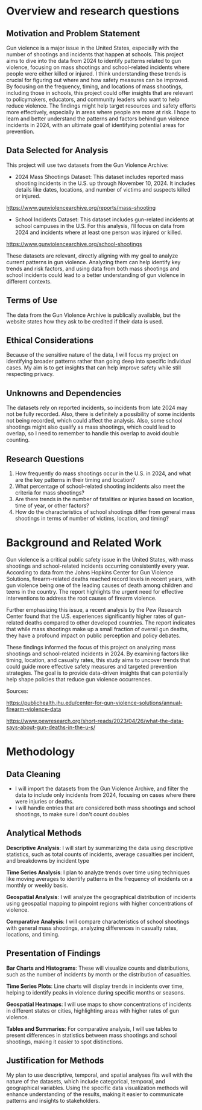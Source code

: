 # Overview and research questions
## Motivation and Problem Statement

Gun violence is a major issue in the United States, especially with the number of shootings and incidents that happen at schools. This project aims to dive into the data from 2024 to identify patterns related to gun violence, focusing on mass shootings and school-related incidents where people were either killed or injured. I think understanding these trends is crucial for figuring out where and how safety measures can be improved. By focusing on the frequency, timing, and locations of mass shootings, including those in schools, this project could offer insights that are relevant to policymakers, educators, and community leaders who want to help reduce violence. The findings might help target resources and safety efforts more effectively, especially in areas where people are more at risk. I hope to learn and better understand the patterns and factors behind gun violence incidents in 2024, with an ultimate goal of identifying potential areas for prevention.

## Data Selected for Analysis

This project will use two datasets from the Gun Violence Archive:
- 2024 Mass Shootings Dataset: This dataset includes reported mass shooting incidents in the U.S. up through November 10, 2024. It includes details like dates, locations, and number of victims and suspects killed or injured.

https://www.gunviolencearchive.org/reports/mass-shooting

- School Incidents Dataset: This dataset includes gun-related incidents at school campuses in the U.S. For this analysis, I’ll focus on data from 2024 and incidents where at least one person was injured or killed.

https://www.gunviolencearchive.org/school-shootings

These datasets are relevant, directly aligning with my goal to analyze current patterns in gun violence. Analyzing them can help identify key trends and risk factors, and using data from both mass shootings and school incidents could lead to a better understanding of gun violence in different contexts.

## Terms of Use
The data from the Gun Violence Archive is publically available, but the website states how they ask to be credited if their data is used.

## Ethical Considerations
Because of the sensitive nature of the data, I will focus my project on identifying broader patterns rather than going deep into specific individual cases. My aim is to get insights that can help improve safety while still respecting privacy.

## Unknowns and Dependencies
The datasets rely on reported incidents, so incidents from late 2024 may not be fully recorded. Also, there is definitely a possibility of some incidents not being recorded, which could affect the analysis. Also, some school shootings might also qualify as mass shootings, which could lead to overlap, so I need to remember to handle this overlap to avoid double counting.

## Research Questions
1. How frequently do mass shootings occur in the U.S. in 2024, and what are the key patterns in their timing and location?
2. What percentage of school-related shooting incidents also meet the criteria for mass shootings?
3. Are there trends in the number of fatalities or injuries based on location, time of year, or other factors?
4. How do the characteristics of school shootings differ from general mass shootings in terms of number of victims, location, and timing?

# Background and Related Work
Gun violence is a critical public safety issue in the United States, with mass shootings and school-related incidents occurring consistently every year. According to data from the Johns Hopkins Center for Gun Violence Solutions, firearm-related deaths reached record levels in recent years, with gun violence being one of the leading causes of death among children and teens in the country. The report highlights the urgent need for effective interventions to address the root causes of firearm violence.

Further emphasizing this issue, a recent analysis by the Pew Research Center found that the U.S. experiences significantly higher rates of gun-related deaths compared to other developed countries. The report indicates that while mass shootings make up a small fraction of overall gun deaths, they have a profound impact on public perception and policy debates.

These findings informed the focus of this project on analyzing mass shootings and school-related incidents in 2024. By examining factors like timing, location, and casualty rates, this study aims to uncover trends that could guide more effective safety measures and targeted prevention strategies. The goal is to provide data-driven insights that can potentially help shape policies that reduce gun violence occurrences.

Sources:

https://publichealth.jhu.edu/center-for-gun-violence-solutions/annual-firearm-violence-data

https://www.pewresearch.org/short-reads/2023/04/26/what-the-data-says-about-gun-deaths-in-the-u-s/

# Methodology
## Data Cleaning
- I will import the datasets from the Gun Violence Archive, and filter the data to include only incidents from 2024, focusing on cases where there were injuries or deaths.
- I will handle entries that are considered both mass shootings and school shootings, to make sure I don't count doubles
  
## Analytical Methods
**Descriptive Analysis**: I will start by summarizing the data using descriptive statistics, such as total counts of incidents, average casualties per incident, and breakdowns by incident type 

**Time Series Analysis**: I plan to analyze trends over time using techniques like moving averages to identify patterns in the frequency of incidents on a monthly or weekly basis.

**Geospatial Analysis**: I will analyze the geographical distribution of incidents using geospatial mapping to pinpoint regions with higher concentrations of violence.

**Comparative Analysis**: I will compare characteristics of school shootings with general mass shootings, analyzing differences in casualty rates, locations, and timing.

## Presentation of Findings

**Bar Charts and Histograms**: These will visualize counts and distributions, such as the number of incidents by month or the distribution of casualties.

**Time Series Plots**: Line charts will display trends in incidents over time, helping to identify peaks in violence during specific months or seasons.

**Geospatial Heatmaps**: I will use maps to show concentrations of incidents in different states or cities, highlighting areas with higher rates of gun violence.

**Tables and Summaries**: For comparative analysis, I will use tables to present differences in statistics between mass shootings and school shootings, making it easier to spot distinctions.

## Justification for Methods
My plan to use descriptive, temporal, and spatial analyses fits well with the nature of the datasets, which include categorical, temporal, and geographical variables. Using the specific data visualization  methods will enhance understanding of the results, making it easier to communicate patterns and insights to stakeholders.
